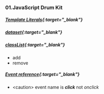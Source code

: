 ### 01.JavaScript Drum Kit

##### [Template Literals](https://css-tricks.com/template-literals/){:target="_blank"}

##### [dataset](https://developer.mozilla.org/en-US/docs/Web/API/HTMLElement/dataset){:target="_blank"}

##### [classList](https://developer.mozilla.org/en-US/docs/Web/API/Element/classList){:target="_blank"}
- add
- remove

#####  [Event reference](https://developer.mozilla.org/en-US/docs/Web/Events){:target="_blank"}
- \<caution\> event name is ***click*** not *onclick*